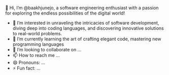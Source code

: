 👋 Hi, I’m @baakhjunejo, a software engineering enthusiast with a passion for exploring the endless possibilities of the digital world!
- 👀 I’m interested in unraveling the intricacies of software development, diving deep into coding languages, and discovering innovative solutions to real-world problems.
- 🌱 I’m currently learning the art of crafting elegant code, mastering new programming languages
- 💞️ I’m looking to collaborate on ...
- 📫 How to reach me ...
- 😄 Pronouns: ...
- ⚡ Fun fact: ...

<!---
baakhj/baakhj is a ✨ special ✨ repository because its `README.md` (this file) appears on your GitHub profile.
You can click the Preview link to take a look at your changes.
--->

